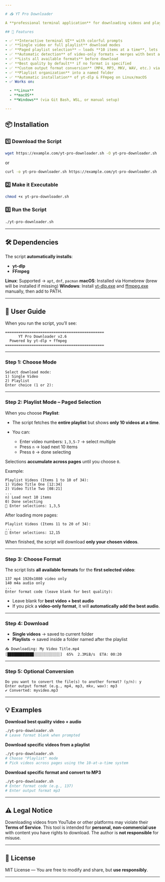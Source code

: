 ```yaml
---

# 📥 YT Pro Downloader

A **professional terminal application** for downloading videos and playlists from YouTube (and 1000+ other sites supported by [yt-dlp](https://github.com/yt-dlp/yt-dlp)), with **automatic audio merging, format selection, and built-in conversion** via [FFmpeg](https://ffmpeg.org/).

## 🚀 Features

- ✅ **Interactive terminal UI** with colorful prompts
- ✅ **Single video or full playlist** download modes
- ✅ **Paged playlist selection** — loads **10 items at a time**, lets you pick from multiple pages, and accumulates selections before download
- ✅ **Automatic detection** of video-only formats → merges with best audio
- ✅ **Lists all available formats** before download
- ✅ **Best quality by default** if no format is specified
- ✅ **Custom output format conversion** (MP4, MP3, MKV, WAV, etc.) via FFmpeg
- ✅ **Playlist organization** into a named folder
- ✅ **Automatic installation** of yt-dlp & FFmpeg on Linux/macOS
- ✅ Works on:

  - **Linux**
  - **macOS**
  - **Windows** (via Git Bash, WSL, or manual setup)

---
```


## 📦 Installation

### 1️⃣ Download the Script

```bash
wget https://example.com/yt-pro-downloader.sh -O yt-pro-downloader.sh
```

or

```bash
curl -o yt-pro-downloader.sh https://example.com/yt-pro-downloader.sh
```

### 2️⃣ Make it Executable

```bash
chmod +x yt-pro-downloader.sh
```

### 3️⃣ Run the Script

```bash
./yt-pro-downloader.sh
```

---

## 🛠 Dependencies

The script **automatically installs**:

- **yt-dlp**
- **FFmpeg**

**Linux**: Supported → `apt`, `dnf`, `pacman`
**macOS**: Installed via Homebrew (brew will be installed if missing)
**Windows**: Install [yt-dlp.exe](https://github.com/yt-dlp/yt-dlp/releases) and [ffmpeg.exe](https://ffmpeg.org/download.html) manually, then add to PATH.

---

## 📖 User Guide

When you run the script, you’ll see:

```plaintext
=============================================
      YT Pro Downloader v2.6
  Powered by yt-dlp + ffmpeg
=============================================
```

---

### Step 1: Choose Mode

```plaintext
Select download mode:
1) Single Video
2) Playlist
Enter choice (1 or 2):
```

---

### Step 2: Playlist Mode – Paged Selection

When you choose **Playlist**:

- The script fetches the **entire playlist** but shows **only 10 videos at a time**.
- You can:

  - Enter video numbers: `1,3,5-7` → select multiple
  - Press `n` → load next 10 items
  - Press `0` → done selecting

Selections **accumulate across pages** until you choose `0`.

Example:

```plaintext
Playlist Videos (Items 1 to 10 of 34):
1) Video Title One [12:34]
2) Video Title Two [08:21]
...
n) Load next 10 items
0) Done selecting
🎯 Enter selections: 1,3,5
```

After loading more pages:

```plaintext
Playlist Videos (Items 11 to 20 of 34):
...
🎯 Enter selections: 12,15
```

When finished, the script will download **only your chosen videos**.

---

### Step 3: Choose Format

The script lists **all available formats** for the **first selected video**:

```plaintext
137 mp4 1920x1080 video only
140 m4a audio only
...
Enter format code (leave blank for best quality):
```

- Leave blank for **best video + best audio**
- If you pick a **video-only format**, it will **automatically add the best audio**.

---

### Step 4: Download

- **Single videos** → saved to current folder
- **Playlists** → saved inside a folder named after the playlist

```plaintext
📥 Downloading: My Video Title.mp4
[████████████░░░░░░░░░░░░]  65%  2.3MiB/s  ETA: 00:20
```

---

### Step 5: Optional Conversion

```plaintext
Do you want to convert the file(s) to another format? (y/n): y
Enter output format (e.g., mp4, mp3, mkv, wav): mp3
✔ Converted: myvideo.mp3
```

---

## 💡 Examples

**Download best quality video + audio**

```bash
./yt-pro-downloader.sh
# Leave format blank when prompted
```

**Download specific videos from a playlist**

```bash
./yt-pro-downloader.sh
# Choose "Playlist" mode
# Pick videos across pages using the 10-at-a-time system
```

**Download specific format and convert to MP3**

```bash
./yt-pro-downloader.sh
# Enter format code (e.g., 137)
# Enter output format mp3
```

---

## ⚠️ Legal Notice

Downloading videos from YouTube or other platforms may violate their **Terms of Service**.
This tool is intended for **personal, non-commercial use** with content you have rights to download.
The author is **not responsible** for misuse.

---

## 📝 License

MIT License — You are free to modify and share, but **use responsibly**.

---
